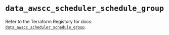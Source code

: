 # `data_awscc_scheduler_schedule_group`

Refer to the Terraform Registory for docs: [`data_awscc_scheduler_schedule_group`](https://registry.terraform.io/providers/hashicorp/awscc/0.70.0/docs/data-sources/scheduler_schedule_group).
